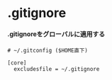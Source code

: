 # .gitignore
#### .gitignoreをグローバルに適用する
```
# ~/.gitconfig ($HOME直下)

[core]
  excludesfile = ~/.gitignore
```
